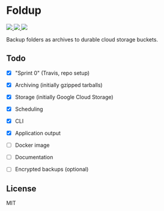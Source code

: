 # Foldup

<p>
    <a href="https://travis-ci.org/SeerUK/foldup">
        <img src="https://api.travis-ci.org/SeerUK/foldup.svg?branch=master" />
    </a>
    <a href="https://goreportcard.com/report/github.com/SeerUK/foldup">
        <img src="https://goreportcard.com/badge/github.com/SeerUK/foldup" />
    </a>
    <a href="https://github.com/SeerUK/foldup/releases">
        <img src="https://img.shields.io/github/release/SeerUK/foldup.svg" />
    </a>
</p>

Backup folders as archives to durable cloud storage buckets.

## Todo

* [x] "Sprint 0" (Travis, repo setup)
* [x] Archiving (initially gzipped tarballs)
* [x] Storage (initially Google Cloud Storage)
* [x] Scheduling
* [x] CLI
* [x] Application output
* [ ] Docker image
* [ ] Documentation
* [ ] Encrypted backups (optional)


## License

MIT
